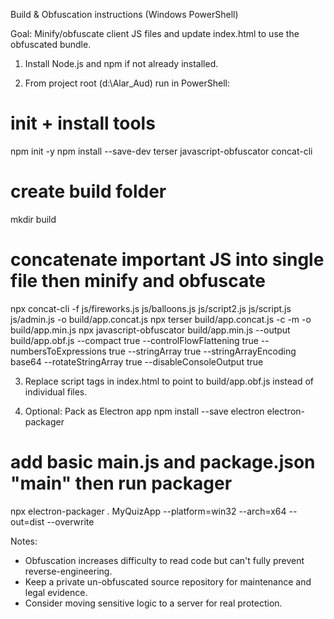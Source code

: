 Build & Obfuscation instructions (Windows PowerShell)

Goal: Minify/obfuscate client JS files and update index.html to use the obfuscated bundle.

1) Install Node.js and npm if not already installed.

2) From project root (d:\Alar_Aud) run in PowerShell:

# init + install tools
npm init -y
npm install --save-dev terser javascript-obfuscator concat-cli

# create build folder
mkdir build

# concatenate important JS into single file then minify and obfuscate
npx concat-cli -f js/fireworks.js js/balloons.js js/script2.js js/script.js js/admin.js -o build/app.concat.js
npx terser build/app.concat.js -c -m -o build/app.min.js
npx javascript-obfuscator build/app.min.js --output build/app.obf.js --compact true --controlFlowFlattening true --numbersToExpressions true --stringArray true --stringArrayEncoding base64 --rotateStringArray true --disableConsoleOutput true

3) Replace script tags in index.html to point to build/app.obf.js instead of individual files.

4) Optional: Pack as Electron app
npm install --save electron electron-packager
# add basic main.js and package.json "main" then run packager
npx electron-packager . MyQuizApp --platform=win32 --arch=x64 --out=dist --overwrite

Notes:
- Obfuscation increases difficulty to read code but can't fully prevent reverse-engineering.
- Keep a private un-obfuscated source repository for maintenance and legal evidence.
- Consider moving sensitive logic to a server for real protection.